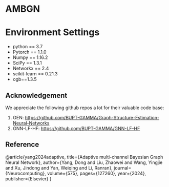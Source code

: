 # AMBGN


# Environment Settings 
* python == 3.7   
* Pytorch == 1.1.0  
* Numpy == 1.16.2  
* SciPy == 1.3.1  
* Networkx == 2.4  
* scikit-learn == 0.21.3  
* ogb==1.3.5



## Acknowledgement

We appreciate the following github repos a lot for their valuable code base:

1. GEN: https://github.com/BUPT-GAMMA/Graph-Structure-Estimation-Neural-Networks
2. GNN-LF-HF: https://github.com/BUPT-GAMMA/GNN-LF-HF

## Reference

@article{yang2024adaptive,
  title={Adaptive multi-channel Bayesian Graph Neural Network},
  author={Yang, Dong and Liu, Zhaowei and Wang, Yingjie and Xu, Jindong and Yan, Weiqing and Li, Ranran},
  journal={Neurocomputing},
  volume={575},
  pages={127260},
  year={2024},
  publisher={Elsevier}
}
